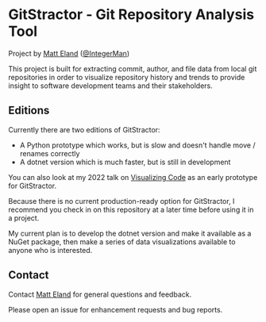 # GitStractor - Git Repository Analysis Tool
Project by [Matt Eland](https://LinkedIn.com/in/matteland) ([@IntegerMan](https://twitter.com/IntegerMan))

This project is built for extracting commit, author, and file data from local git repositories in order to visualize repository history and trends to provide insight to software development teams and their stakeholders.

## Editions

Currently there are two editions of GitStractor: 

- A Python prototype which works, but is slow and doesn't handle move / renames correctly
- A dotnet version which is much faster, but is still in development

You can also look at my 2022 talk on [Visualizing Code](https://github.com/integerman/visualizingcode) as an early prototype for GitStractor.

Because there is no current production-ready option for GitStractor, I recommend you check in on this repository at a later time before using it in a project.

My current plan is to develop the dotnet version and make it available as a NuGet package, then make a series of data visualizations available to anyone who is interested.

## Contact

Contact [Matt Eland](https://MattEland.dev) for general questions and feedback.

Please open an issue for enhancement requests and bug reports.
